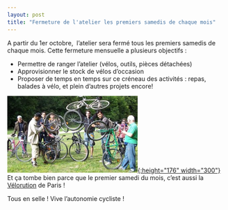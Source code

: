 ```yaml
---
layout: post
title: "Fermeture de l'atelier les premiers samedis de chaque mois"
---
```



A partir du 1er octobre,  l’atelier sera fermé tous les premiers samedis de chaque mois. Cette fermeture mensuelle a plusieurs objectifs :
* Permettre de ranger l’atelier (vélos, outils, pièces détachées)
* Approvisionner le stock de vélos d’occasion
* Proposer de temps en temps sur ce créneau des activités : repas, balades à vélo, et plein d’autres projets encore!

[![](/assets/old/velocipaide-300x176.jpg "velocipaide"){:height="176" width="300"}](/assets/old/velocipaide.jpg)
Et ça tombe bien parce que le premier samedi du mois, c’est aussi la [Vélorution](http://velorution.org/page/index.php?option=com_content&amp;view=section&amp;layout=blog&amp;id=22&amp;Itemid=71 "velorution") de Paris !
  
Tous en selle ! Vive l’autonomie cycliste !
